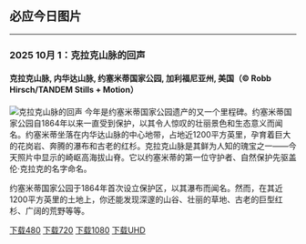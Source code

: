 ## 必应今日图片

---
### 2025 10月 1：克拉克山脉的回声
#### 克拉克山脉, 内华达山脉, 约塞米蒂国家公园, 加利福尼亚州, 美国（© Robb Hirsch/TANDEM Stills + Motion）
![克拉克山脉的回声](https://cn.bing.com/th?id=OHR.YosemiteClark_ZH-CN7179533292_800x480.jpg&rf=LaDigue_800x480.jpg "克拉克山脉的回声")
今年是约塞米蒂国家公园遗产的又一个里程碑。约塞米蒂国家公园自1864年以来一直受到保护，以其令人惊叹的壮丽景色和生态意义而闻名。约塞米蒂坐落在内华达山脉的中心地带，占地近1200平方英里，孕育着巨大的花岗岩、奔腾的瀑布和古老的红杉。克拉克山脉是其鲜为人知的瑰宝之一——今天照片中显示的崎岖高海拔山脊。它以约塞米蒂的第一位守护者、自然保护先驱盖伦·克拉克的名字命名。

约塞米蒂国家公园于1864年首次设立保护区，以其瀑布而闻名。然而，在其近1200平方英里的土地上，你还能发现深邃的山谷、壮丽的草地、古老的巨型红杉、广阔的荒野等等。

[下载480](https://cn.bing.com/th?id=OHR.YosemiteClark_ZH-CN7179533292_800x480.jpg&rf=LaDigue_800x480.jpg "克拉克山脉, 内华达山脉, 约塞米蒂国家公园, 加利福尼亚州, 美国")
[下载720](https://cn.bing.com/th?id=OHR.YosemiteClark_ZH-CN7179533292_1024x768.jpg&rf=LaDigue_1024x768.jpg "克拉克山脉, 内华达山脉, 约塞米蒂国家公园, 加利福尼亚州, 美国")
[下载1080](https://cn.bing.com/th?id=OHR.YosemiteClark_ZH-CN7179533292_1920x1080.jpg&rf=LaDigue_1920x1080.jpg "克拉克山脉, 内华达山脉, 约塞米蒂国家公园, 加利福尼亚州, 美国")
[下载UHD](https://cn.bing.com/th?id=OHR.YosemiteClark_ZH-CN7179533292_UHD.jpg&rf=LaDigue_UHD.jpg "克拉克山脉, 内华达山脉, 约塞米蒂国家公园, 加利福尼亚州, 美国")
